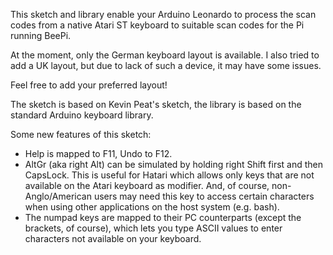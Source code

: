 This sketch and library enable your Arduino Leonardo to process the scan codes from a native Atari ST keyboard to suitable scan codes for the Pi running BeePi.

At the moment, only the German keyboard layout is available. I also tried to add a UK layout, but due to lack of such a device, it may have some issues.

Feel free to add your preferred layout!

The sketch is based on Kevin Peat's sketch, the library is based on the standard Arduino keyboard library.

Some new features of this sketch:

- Help is mapped to F11, Undo to F12.
- AltGr (aka right Alt) can be simulated by holding right Shift first and then CapsLock. This is useful for Hatari which allows only keys that are not available on the Atari keyboard as modifier. And, of course, non-Anglo/American users may need this key to access certain characters when using other applications on the host system (e.g. bash).
- The numpad keys are mapped to their PC counterparts (except the brackets, of course), which lets you type ASCII values to enter characters not available on your keyboard.
